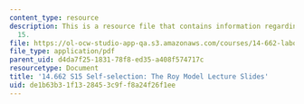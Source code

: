 ```yaml
---
content_type: resource
description: This is a resource file that contains information regarding lecture slide
  15.
file: https://ol-ocw-studio-app-qa.s3.amazonaws.com/courses/14-662-labor-economics-ii-spring-2015/de1b63b31f1328453c9ff8a24f26f1ee_MIT14_662S15_lec_slides15.pdf
file_type: application/pdf
parent_uid: d4da7f25-1831-78f8-ed35-a408f574717c
resourcetype: Document
title: '14.662 S15 Self-selection: The Roy Model Lecture Slides'
uid: de1b63b3-1f13-2845-3c9f-f8a24f26f1ee
---
```

